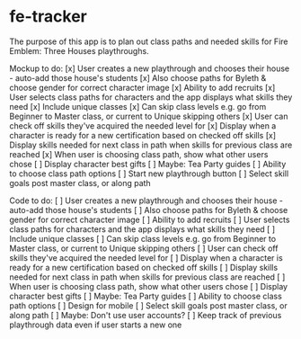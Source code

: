 # fe-tracker

The purpose of this app is to plan out class paths and needed skills for Fire Emblem: Three Houses playthroughs.

Mockup to do:
[x] User creates a new playthrough and chooses their house - auto-add those house's students
[x] Also choose paths for Byleth & choose gender for correct character image
[x] Ability to add recruits
[x] User selects class paths for characters and the app displays what skills they need
[x] Include unique classes
[x] Can skip class levels e.g. go from Beginner to Master class, or current to Unique skipping others
[x] User can check off skills they've acquired the needed level for
[x] Display when a character is ready for a new certification based on checked off skills
[x] Display skills needed for next class in path when skills for previous class are reached
[x] When user is choosing class path, show what other users chose
[ ] Display character best gifts
[ ] Maybe: Tea Party guides
[ ] Ability to choose class path options
[ ] Start new playthrough button
[ ] Select skill goals post master class, or along path

Code to do:
[ ] User creates a new playthrough and chooses their house - auto-add those house's students
[ ] Also choose paths for Byleth & choose gender for correct character image
[ ] Ability to add recruits
[ ] User selects class paths for characters and the app displays what skills they need
[ ] Include unique classes
[ ] Can skip class levels e.g. go from Beginner to Master class, or current to Unique skipping others
[ ] User can check off skills they've acquired the needed level for
[ ] Display when a character is ready for a new certification based on checked off skills
[ ] Display skills needed for next class in path when skills for previous class are reached
[ ] When user is choosing class path, show what other users chose
[ ] Display character best gifts
[ ] Maybe: Tea Party guides
[ ] Ability to choose class path options
[ ] Design for mobile
[ ] Select skill goals post master class, or along path
[ ] Maybe: Don't use user accounts?
[ ] Keep track of previous playthrough data even if user starts a new one

